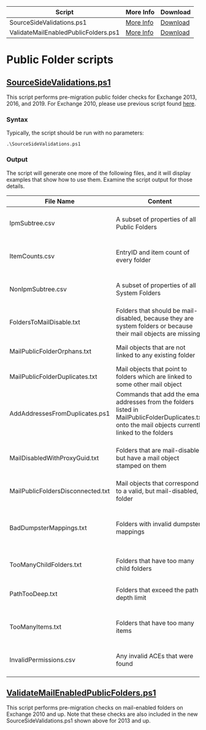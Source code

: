 Script|More Info|Download
-|-|-
SourceSideValidations.ps1 | [More Info](https://github.com/microsoft/CSS-Exchange/tree/main/PublicFolders#sourcesidevalidationsps1) | [Download](https://github.com/microsoft/CSS-Exchange/releases/latest/download/SourceSideValidations.ps1)
ValidateMailEnabledPublicFolders.ps1 | [More Info](https://github.com/microsoft/CSS-Exchange/tree/main/PublicFolders#validatemailenabledpublicfoldersps1) | [Download](https://github.com/microsoft/CSS-Exchange/releases/latest/download/ValidateMailEnabledPublicFolders.ps1)

# Public Folder scripts

## [SourceSideValidations.ps1](https://github.com/microsoft/CSS-Exchange/releases/latest/download/SourceSideValidations.ps1)

This script performs pre-migration public folder checks for Exchange 2013, 2016, and 2019. For Exchange 2010, please use previous script found [here](https://www.microsoft.com/en-us/download/details.aspx?id=100414).

### Syntax

Typically, the script should be run with no parameters:

`.\SourceSideValidations.ps1`

### Output

The script will generate one more of the following files, and it will display
examples that show how to use them. Examine the script output for those details.

File Name|Content|Use
-|-|-
IpmSubtree.csv|A subset of properties of all Public Folders|Running with -StartFresh $false loads this file instead of retrieving fresh data
ItemCounts.csv|EntryID and item count of every folder|Running with -StartFresh $false loads this file instead of retrieving fresh data
NonIpmSubtree.csv|A subset of properties of all System Folders|Running with -StartFresh $false loads this file instead of retrieving fresh data
FoldersToMailDisable.txt|Folders that should be mail-disabled, because they are system folders or because their mail objects are missing|Use with the command displayed in the script output to disable them
MailPublicFolderOrphans.txt|Mail objects that are not linked to any existing folder|Use with the command displayed in the script output to delete them
MailPublicFolderDuplicates.txt|Mail objects that point to folders which are linked to some other mail object|Use with the command displayed in the script output to delete them
AddAddressesFromDuplicates.ps1|Commands that add the email addresses from the folders listed in MailPublicFolderDuplicates.txt onto the mail objects currently linked to the folders|Run after deleting the duplicates to preserve the email addresses on the remaining valid mail object
MailDisabledWithProxyGuid.txt|Folders that are mail-disabled but have a mail object stamped on them|Pipe to Enable-MailPublicFolder using the syntax example shown in the script output to enable these
MailPublicFoldersDisconnected.txt|Mail objects that correspond to a valid, but mail-disabled, folder|These must be examined and corrected manually
BadDumpsterMappings.txt|Folders with invalid dumpster mappings|These folders can be deleted or the -ExcludeDumpsters switch can be used to skip the dumpsters during migration
TooManyChildFolders.txt|Folders that have too many child folders|Examine the list and manually reduce the number of child folders
PathTooDeep.txt|Folders that exceed the path depth limit|Examine the list and reduce the depth of these paths by moving or deleting folders
TooManyItems.txt|Folders that have too many items|Examine the list and manually reduce the number of items in these folders
InvalidPermissions.csv|Any invalid ACEs that were found|Use with -RemoveInvalidPermissions parameter to remove these

## [ValidateMailEnabledPublicFolders.ps1](https://github.com/microsoft/CSS-Exchange/releases/latest/download/ValidateMailEnabledPublicFolders.ps1)

This script performs pre-migration checks on mail-enabled folders on Exchange 2010 and up. Note that these checks are also included in the new SourceSideValidations.ps1 shown above for 2013 and up.
